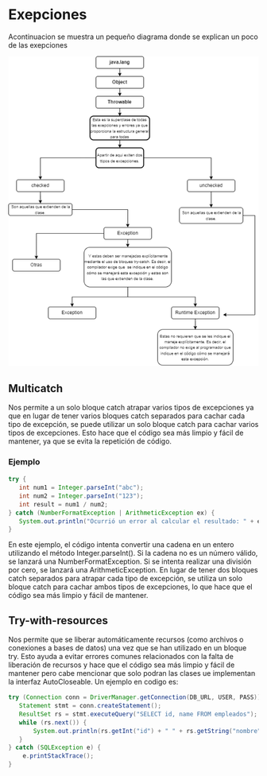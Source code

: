 # Exepciones
Acontinuacion se muestra un pequeño diagrama donde se explican un poco de las exepciones

<p align="center">
  <img  src="DIAGRAMA.png"/>
</p>


## Multicatch
Nos permite a un solo bloque catch atrapar varios tipos de excepciones ya que en lugar de tener varios bloques catch separados para cachar cada tipo de excepción, se puede utilizar un solo bloque catch para cachar varios tipos de excepciones. Esto hace que el código sea más limpio y fácil de mantener, ya que se evita la repetición de código.
### Ejemplo
```java
try {
   int num1 = Integer.parseInt("abc");
   int num2 = Integer.parseInt("123");
   int result = num1 / num2;
} catch (NumberFormatException | ArithmeticException ex) {
   System.out.println("Ocurrió un error al calcular el resultado: " + ex.getMessage());
}
```
En este ejemplo, el código intenta convertir una cadena en un entero utilizando el método Integer.parseInt(). Si la cadena no es un número válido, se lanzará una NumberFormatException. Si se intenta realizar una división por cero, se lanzará una ArithmeticException. En lugar de tener dos bloques catch separados para atrapar cada tipo de excepción, se utiliza un solo bloque catch para cachar ambos tipos de excepciones, lo que hace que el código sea más limpio y fácil de mantener.

## Try-with-resources
Nos permite que se liberar automáticamente  recursos (como archivos o conexiones a bases de datos) una vez que se han utilizado en un bloque try. Esto ayuda a evitar errores comunes relacionados con la falta de liberación de recursos y hace que el código sea más limpio y fácil de mantener pero cabe mencionar que solo podran las clases ue implementan la interfaz AutoCloseable.
Un ejemplo en codigo es:
```java
try (Connection conn = DriverManager.getConnection(DB_URL, USER, PASS)) {
   Statement stmt = conn.createStatement();
   ResultSet rs = stmt.executeQuery("SELECT id, name FROM empleados");
   while (rs.next()) {
       System.out.println(rs.getInt("id") + " " + rs.getString("nombre"));
   }
} catch (SQLException e) {
    e.printStackTrace();
}
```